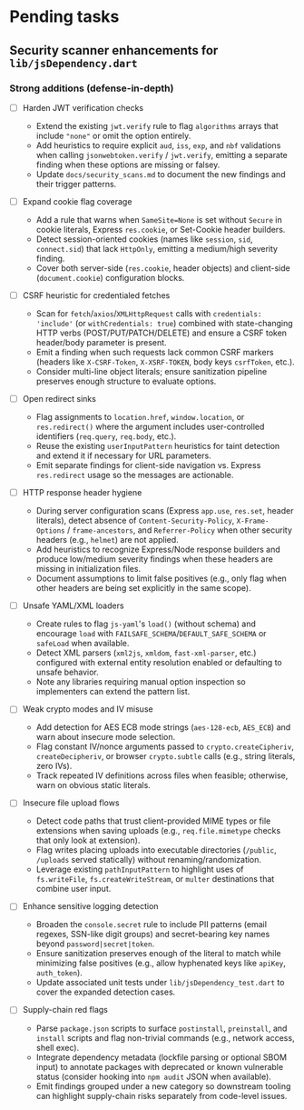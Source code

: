 # Pending tasks

## Security scanner enhancements for `lib/jsDependency.dart`

### Strong additions (defense-in-depth)

- [ ] Harden JWT verification checks
  - Extend the existing `jwt.verify` rule to flag `algorithms` arrays that include `"none"` or omit the option entirely.
  - Add heuristics to require explicit `aud`, `iss`, `exp`, and `nbf` validations when calling `jsonwebtoken.verify` / `jwt.verify`, emitting a separate finding when these options are missing or falsey.
  - Update `docs/security_scans.md` to document the new findings and their trigger patterns.

- [ ] Expand cookie flag coverage
  - Add a rule that warns when `SameSite=None` is set without `Secure` in cookie literals, Express `res.cookie`, or Set-Cookie header builders.
  - Detect session-oriented cookies (names like `session`, `sid`, `connect.sid`) that lack `HttpOnly`, emitting a medium/high severity finding.
  - Cover both server-side (`res.cookie`, header objects) and client-side (`document.cookie`) configuration blocks.

- [ ] CSRF heuristic for credentialed fetches
  - Scan for `fetch`/`axios`/`XMLHttpRequest` calls with `credentials: 'include'` (or `withCredentials: true`) combined with state-changing HTTP verbs (POST/PUT/PATCH/DELETE) and ensure a CSRF token header/body parameter is present.
  - Emit a finding when such requests lack common CSRF markers (headers like `X-CSRF-Token`, `X-XSRF-TOKEN`, body keys `csrfToken`, etc.).
  - Consider multi-line object literals; ensure sanitization pipeline preserves enough structure to evaluate options.

- [ ] Open redirect sinks
  - Flag assignments to `location.href`, `window.location`, or `res.redirect()` where the argument includes user-controlled identifiers (`req.query`, `req.body`, etc.).
  - Reuse the existing `userInputPattern` heuristics for taint detection and extend it if necessary for URL parameters.
  - Emit separate findings for client-side navigation vs. Express `res.redirect` usage so the messages are actionable.

- [ ] HTTP response header hygiene
  - During server configuration scans (Express `app.use`, `res.set`, header literals), detect absence of `Content-Security-Policy`, `X-Frame-Options` / `frame-ancestors`, and `Referrer-Policy` when other security headers (e.g., `helmet`) are not applied.
  - Add heuristics to recognize Express/Node response builders and produce low/medium severity findings when these headers are missing in initialization files.
  - Document assumptions to limit false positives (e.g., only flag when other headers are being set explicitly in the same scope).

- [ ] Unsafe YAML/XML loaders
  - Create rules to flag `js-yaml`'s `load()` (without schema) and encourage `load` with `FAILSAFE_SCHEMA`/`DEFAULT_SAFE_SCHEMA` or `safeLoad` when available.
  - Detect XML parsers (`xml2js`, `xmldom`, `fast-xml-parser`, etc.) configured with external entity resolution enabled or defaulting to unsafe behavior.
  - Note any libraries requiring manual option inspection so implementers can extend the pattern list.

- [ ] Weak crypto modes and IV misuse
  - Add detection for AES ECB mode strings (`aes-128-ecb`, `AES_ECB`) and warn about insecure mode selection.
  - Flag constant IV/nonce arguments passed to `crypto.createCipheriv`, `createDecipheriv`, or browser `crypto.subtle` calls (e.g., string literals, zero IVs).
  - Track repeated IV definitions across files when feasible; otherwise, warn on obvious static literals.

- [ ] Insecure file upload flows
  - Detect code paths that trust client-provided MIME types or file extensions when saving uploads (e.g., `req.file.mimetype` checks that only look at extension).
  - Flag writes placing uploads into executable directories (`/public`, `/uploads` served statically) without renaming/randomization.
  - Leverage existing `pathInputPattern` to highlight uses of `fs.writeFile`, `fs.createWriteStream`, or `multer` destinations that combine user input.

- [ ] Enhance sensitive logging detection
  - Broaden the `console.secret` rule to include PII patterns (email regexes, SSN-like digit groups) and secret-bearing key names beyond `password|secret|token`.
  - Ensure sanitization preserves enough of the literal to match while minimizing false positives (e.g., allow hyphenated keys like `apiKey`, `auth_token`).
  - Update associated unit tests under `lib/jsDependency_test.dart` to cover the expanded detection cases.

- [ ] Supply-chain red flags
  - Parse `package.json` scripts to surface `postinstall`, `preinstall`, and `install` scripts and flag non-trivial commands (e.g., network access, shell exec).
  - Integrate dependency metadata (lockfile parsing or optional SBOM input) to annotate packages with deprecated or known vulnerable status (consider hooking into `npm audit` JSON when available).
  - Emit findings grouped under a new category so downstream tooling can highlight supply-chain risks separately from code-level issues.
